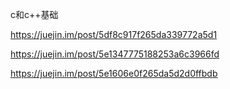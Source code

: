 c和c++基础

https://juejin.im/post/5df8c917f265da339772a5d1

https://juejin.im/post/5e1347775188253a6c3966fd

https://juejin.im/post/5e1606e0f265da5d2d0ffbdb
